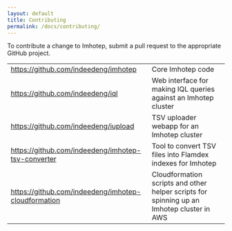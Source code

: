 ```yaml
---
layout: default
title: Contributing
permalink: /docs/contributing/
---
```

To contribute a change to Imhotep, submit a pull request to the appropriate GitHub project.

|  |  |
| ----- | ----- |
| https://github.com/indeedeng/imhotep | Core Imhotep code
| https://github.com/indeedeng/iql | Web interface for making IQL queries against an Imhotep cluster
| https://github.com/indeedeng/iupload | TSV uploader webapp for an Imhotep cluster
| https://github.com/indeedeng/imhotep-tsv-converter | Tool to convert TSV files into Flamdex indexes for Imhotep
| https://github.com/indeedeng/imhotep-cloudformation | Cloudformation scripts and other helper scripts for spinning up an Imhotep cluster in AWS